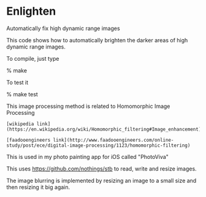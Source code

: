 # Enlighten
Automatically fix high dynamic range images

This code shows how to automatically brighten the darker areas of high dynamic range images.

To compile, just type 

% make

To test it 

% make test

This image processing method is related to Homomorphic Image Processing


    [wikipedia link](https://en.wikipedia.org/wiki/Homomorphic_filtering#Image_enhancement)

    [faadooengineers link](http://www.faadooengineers.com/online-study/post/ece/digital-image-processing/1123/homomorphic-filtering)

This is used in my photo painting app for iOS called "PhotoViva"

This uses https://github.com/nothings/stb to read, write and resize images.

The image blurring is implemented by resizing an image to a small size and then resizing it big again.

